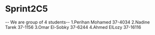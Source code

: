# Sprint2C5

-- We are group of 4 students--
1.Perihan Mohamed 37-4034
2.Nadine Tarek 37-1156
3.Omar El-Sobky 37-6244
4.Ahmed ElLozy 37-16116